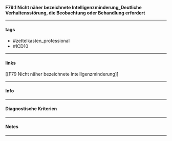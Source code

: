 __F79.1 Nicht näher bezeichnete Intelligenzminderung_Deutliche Verhaltensstörung, die Beobachtung oder Behandlung erfordert__

___________________________________________
#### tags

- #zettelkasten_professional
- #ICD10 
___________________________________________
#### links

[[F79 Nicht näher bezeichnete Intelligenzminderung]]

___________________________________________
#### Info

___________________________________________
#### Diagnostische Kriterien

___________________________________________
#### Notes

___________________________________________

